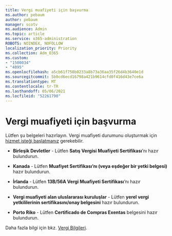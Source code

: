 ```yaml
---
title: Vergi muafiyeti için başvurma
ms.author: pebaum
author: pebaum
manager: scotv
ms.audience: Admin
ms.topic: article
ms.service: o365-administration
ROBOTS: NOINDEX, NOFOLLOW
localization_priority: Priority
ms.collection: Adm_O365
ms.custom:
- "1500034"
- "4895"
ms.openlocfilehash: a5cb61f750b0233a8b73a36aa35f26d4b3640e1d
ms.sourcegitcommit: 5b0cd6ecd16798a421b9614cfd0f416d43e7ce6a
ms.translationtype: MT
ms.contentlocale: tr-TR
ms.lasthandoff: 05/06/2021
ms.locfileid: "52261790"
---
```

# <a name="apply-for-tax-exempt-status"></a>Vergi muafiyeti için başvurma

Lütfen şu belgeleri hazırlayın. Vergi muafiyeti durumunu oluşturmak için [hizmet isteği başlatmanız](/microsoft-365/admin/contact-support-for-business-products) gerekebilir.

- **Birleşik Devletler** - Lütfen **Satış Vergisi Muafiyeti Sertifikası**’nı hazır bulundurun.

- **Kanada** - Lütfen **Muafiyet Sertifikası’nı (veya eşdeğer bir yetki belgesi)** hazır bulundurun.

- **İrlanda** - Lütfen **13B/56A Vergi Muafiyeti Sertifikası**’nı hazır bulundurun.

- **Vergi muafiyeti alan uluslararası kuruluşlar** - Lütfen **yerel vergi yetkililerinin sertifikasını/onay belgesini** hazır bulundurun.

- **Porto Riko** - Lütfen **Certificado de Compras Exentas** belgesini hazır bulundurun.

Daha fazla bilgi için bkz. [Vergi Bilgileri](https://docs.microsoft.com/microsoft-365/commerce/billing-and-payments/tax-information).
